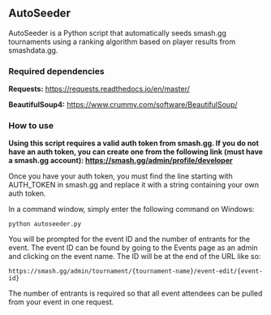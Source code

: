 ## AutoSeeder 

AutoSeeder is a Python script that automatically seeds smash.gg tournaments 
using a ranking algorithm based on player results from smashdata.gg.

### Required dependencies

**Requests:** https://requests.readthedocs.io/en/master/

**BeautifulSoup4:** https://www.crummy.com/software/BeautifulSoup/

### How to use

**Using this script requires a valid auth token from smash.gg.
If you do not have an auth token, you can create one from the following
link (must have a smash.gg account): https://smash.gg/admin/profile/developer**

Once you have your auth token, you must find the line starting with AUTH_TOKEN
in smash.gg and replace it with a string containing your own auth token.

In a command window, simply enter the following command on Windows:

```python autoseeder.py```

You will be prompted for the event ID and the number of entrants for the event.
The event ID can be found by going to the Events page as an admin and 
clicking on the event name. The ID will be at the end of the URL like so: 

`https://smash.gg/admin/tournament/{tournament-name}/event-edit/{event-id}`

The number of entrants is required so that all event attendees can be pulled from your event in one request.